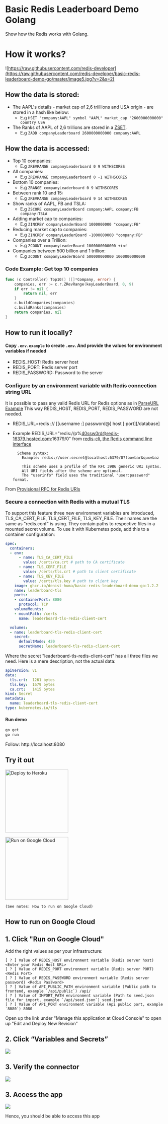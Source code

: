 # Basic Redis Leaderboard Demo Golang

Show how the Redis works with Golang.


# How it works?

![https://raw.githubusercontent.com/redis-developer](https://raw.githubusercontent.com/redis-developer/basic-redis-leaderboard-demo-go/master/image5.jpg?v=2&s=2) 

## How the data is stored:

- The AAPL's details - market cap of 2,6 triillions and USA origin - are stored in a hash like below:
  - E.g `HSET "company:AAPL" symbol "AAPL" market_cap "2600000000000" country USA`
- The Ranks of AAPL of 2,6 trillions are stored in a <a href="https://redislabs.com/ebook/part-1-getting-started/chapter-1-getting-to-know-redis/1-2-what-redis-data-structures-look-like/1-2-5-sorted-sets-in-redis/">ZSET</a>.
  - E.g `ZADD companyLeaderboard 2600000000000 company:AAPL`

## How the data is accessed:

- Top 10 companies:
  - E.g `ZREVRANGE companyLeaderboard 0 9 WITHSCORES`
- All companies:
  - E.g `ZREVRANGE companyLeaderboard 0 -1 WITHSCORES`
- Bottom 10 companies:
  - E.g `ZRANGE companyLeaderboard 0 9 WITHSCORES`
- Between rank 10 and 15:
  - E.g `ZREVRANGE companyLeaderboard 9 14 WITHSCORES`
- Show ranks of AAPL, FB and TSLA:
  - E.g `ZSCORE companyLeaderBoard company:AAPL company:FB company:TSLA`
- Adding market cap to companies:
  - E.g `ZINCRBY companyLeaderBoard 1000000000 "company:FB"`
- Reducing market cap to companies:
  - E.g `ZINCRBY companyLeaderBoard -1000000000 "company:FB"`
- Companies over a Trillion:
  - E.g `ZCOUNT companyLeaderBoard 1000000000000 +inf`
- Companies between 500 billion and 1 trillion:
  - E.g `ZCOUNT companyLeaderBoard 500000000000 1000000000000`

### Code Example: Get top 10 companies

```Go
func (c Controller) Top10() ([]*Company, error) {
    companies, err := c.r.ZRevRange(keyLeaderBoard, 0, 9)
    if err != nil {
        return nil, err
    }
    c.buildCompanies(companies)
    c.buildRanks(companies)
    return companies, nil
}
```

## How to run it locally?

#### Copy `.env.example` to create `.env`. And provide the values for environment variables if needed

- REDIS_HOST: Redis server host
- REDIS_PORT: Redis server port
- REDIS_PASSWORD: Password to the server

### Configure by an environment variable with Redis connection string URL

It is possible to pass any valid Redis URL for Redis options as in [ParseURL Example](https://pkg.go.dev/github.com/go-redis/redis?utm_source=gopls#example-ParseURL)
This way REDIS_HOST, REDIS_PORT, REDIS_PASSWORD are not needed.

- REDIS_URL=redis :// [[username :] password@] host [:port][/database]
- Example REDIS_URL="redis://p%40ssw0rd@redis-16379.hosted.com:16379/0" from [redis-cli, the Redis command line interface](https://redis.io/topics/rediscli)

        Scheme syntax:
          Example: redis://user:secret@localhost:6379/0?foo=bar&qux=baz

          This scheme uses a profile of the RFC 3986 generic URI syntax.
          All URI fields after the scheme are optional.
          The "userinfo" field uses the traditional "user:password" format.

From [Provisional RFC for Redis URIs](https://www.iana.org/assignments/uri-schemes/prov/redis)

### Secure a connection with Redis with a mutual TLS

To support this feature three new environment variables are introduced, TLS_CA_CERT_FILE, TLS_CERT_FILE, TLS_KEY_FILE. Their names are the same as "redis.conf" is using. They contain paths to respective files in a mounted secret volume. To use it with Kubernetes pods, add this to a container configuration:

```yaml
spec:
  containers:
  - env:
      - name: TLS_CA_CERT_FILE
        value: /certs/ca.crt # path to CA certificate
      - name: TLS_CERT_FILE
        value: /certs/tls.crt # path to client certificate
      - name: TLS_KEY_FILE
        value: /certs/tls.key # path to client key
    image: ghcr.io/denist-huma/basic-redis-leaderboard-demo-go:1.2.2
    name: leaderboard-tls
    ports:
    - containerPort: 8080
      protocol: TCP
    volumeMounts:
    - mountPath: /certs
      name: leaderboard-tls-redis-client-cert

  volumes:
  - name: leaderboard-tls-redis-client-cert
    secret:
      defaultMode: 420
      secretName: leaderboard-tls-redis-client-cert
```

Where the secret "leaderboard-tls-redis-client-cert" has all three files we need. Here is a mere description, not the actual data:

```yaml
apiVersion: v1
data:
  tls.crt:  1261 bytes
  tls.key:  1679 bytes
  ca.crt:   1415 bytes
kind: Secret
metadata:
  name: leaderboard-tls-redis-client-cert
type: kubernetes.io/tls
```

#### Run demo

```sh
go get
go run
```

Follow: http://localhost:8080

## Try it out

<p>
    <a href="https://heroku.com/deploy" target="_blank">
        <img src="https://www.herokucdn.com/deploy/button.svg" alt="Deploy to Heroku" width="200px"/>
    <a>
</p>

<p>
    <a href="https://deploy.cloud.run" target="_blank">
        <img src="https://deploy.cloud.run/button.svg" alt="Run on Google Cloud" width="200px"/>
    </a>

    (See notes: How to run on Google Cloud)

</p>

## How to run on Google Cloud

## 1. Click "Run on Google Cloud"
      
Add the right values as per your infrastructure:
      
 ```
 [ ? ] Value of REDIS_HOST environment variable (Redis server host) <Enter your Redis Host URL>
 [ ? ] Value of REDIS_PORT environment variable (Redis server PORT) <Redis Port>
 [ ? ] Value of REDIS_PASSWORD environment variable (Redis server password) <Redis Password>
 [ ? ] Value of API_PUBLIC_PATH environment variable (Public path to frontend, example `/api/public`) /api/
 [ ? ] Value of IMPORT_PATH environment variable (Path to seed.json file for import, example `/api/seed.json`) seed.json
 [ ? ] Value of API_PORT environment variable (Api public port, example `8080`) 8080
```
      
      
Open up the link under "Manage this application at Cloud Console" to open up "Edit and Deploy New Revision”

## 2. Click “Variables and Secrets”
      
      
![](https://raw.githubusercontent.com/redis-developer/basic-redis-leaderboard-demo-go/master/image4.jpg?v=2&s=2)
      
## 3. Verify the connector
      
![](https://raw.githubusercontent.com/redis-developer/basic-redis-leaderboard-demo-go/master/image2.jpg?v=2&s=2)
      
## 3. Access the app
      
![](https://raw.githubusercontent.com/redis-developer/basic-redis-leaderboard-demo-go/master/image5.jpg?v=2&s=2) 
      
Hence, you should be able to access this app
